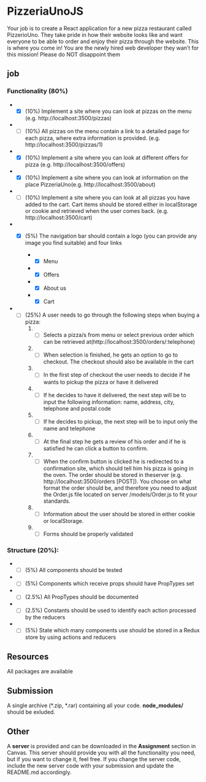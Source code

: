 # PizzeriaUnoJS
Your job is to create a React application for a new pizza restaurant called PizzerioUno. They take pride in how their website looks like and want everyone to be able to order and enjoy their pizza through the website. This is where you come in! You are the newly hired web developer they wan’t for this mission! Please do NOT disappoint them

## job

### Functionality (80%)

* - [X] (10%) Implement a site where you can look at pizzas on the menu (e.g. http://localhost:3500/pizzas)

* - [ ] (10%) All pizzas on the menu contain a link to a detailed page for each pizza, where extra information is provided. (e.g. http://localhost:3500/pizzas/1)

* - [x] (10%) Implement a site where you can look at different offers for pizza (e.g. http://localhost:3500/offers)

* - [X] (10%) Implement a site where you can look at information on the place PizzeriaUno(e.g. http://localhost:3500/about)

* - [ ] (10%) Implement a site where you can look at all pizzas you have added to the cart. Cart items should be stored either in localStorage or cookie and retrieved when the user comes back. (e.g. http://localhost:3500/cart)

* - [x] (5%) The navigation bar should contain a logo (you can provide any image you find suitable) and four links

    * - [x] Menu

    * - [x] Offers

    * - [x] About us

    * - [x] Cart

* - [ ] (25%) A user needs to go through the following steps when buying a pizza:
    1. - [ ] Selects a pizza/s from menu or select previous order which can be retrieved at(http://localhost:3500/orders/:telephone)
    1. - [ ] When selection is finished, he gets an option to go to checkout. The checkout should also be available in the cart
    1. - [ ] In the first step of checkout the user needs to decide if he wants to pickup the pizza or have it delivered
    1. - [ ] If he decides to have it delivered, the next step will be to input the following information: name, address, city, telephone and postal code 
    1. - [ ] If he decides to pickup, the next step will be to input only the name and telephone
    1. - [ ] At the final step he gets a review of his order and if he is satisfied he can click a button to confirm.
    1. - [ ] When the confirm button is clicked he is redirected to a confirmation site, which should tell him his pizza is going in the oven. The order should be stored in theserver (e.g. http://localhost:3500/orders [POST]). You choose on what format the order should be, and therefore you need to adjust the Order.js file located on server /models/Order.js to fit your standards. 
    1. - [ ] Information about the user should be stored in either cookie or localStorage. 
    1. - [ ] Forms should be properly validated

### Structure (20%): 
* - [ ] (5%) All components should be tested 
* - [ ] (5%) Components which receive props should have PropTypes set 
* - [ ] (2.5%) All PropTypes should be documented 
* - [ ] (2.5%) Constants should be used to identify each action processed by the reducers 
* - [ ] (5%) State which many components use should be stored in a Redux store by using
actions and reducers

## Resources
All packages are available
## Submission
A single archive (*.zip, *.rar) containing all your code. **node_modules/** should be exluded.
## Other
A **server** is provided and can be downloaded in the **Assignment** section in Canvas. This server
should provide you with all the functionality you need, but if you want to change it, feel free. If you
change the server code, include the new server code with your submission and update the
README.md accordingly.
